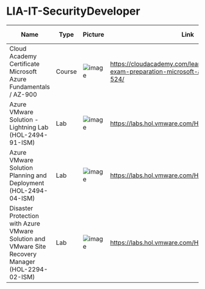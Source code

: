 # LIA-IT-SecurityDeveloper



| Name | Type | Picture | Link | Achieved / Completed |
| ---- | ---- | ------- | -----| -------------------- | 
| Cloud Academy Certificate Microsoft Azure Fundamentals / AZ-900 | Course | ![image](https://github.com/LIA-IT-SecurityDeveloper/LIA-IT-SecurityDeveloper/assets/42642927/76b36807-b766-4abe-96f9-1a914dd6870b) | https://cloudacademy.com/learning-paths/az-900-exam-preparation-microsoft-azure-fundamentals-524/ | Apr 24, 2024
| Azure VMware Solution - Lightning Lab (HOL-2494-91-ISM) | Lab | ![image](https://github.com/LIA-IT-SecurityDeveloper/LIA-IT-SecurityDeveloper/assets/42642927/5c94f63d-7536-4c61-a66b-0b0dd6fbee82) | https://labs.hol.vmware.com/HOL/catalog/lab/14620 | May 02, 2024
| Azure VMware Solution Planning and Deployment (HOL-2494-04-ISM) | Lab | ![image](https://github.com/LIA-IT-SecurityDeveloper/LIA-IT-SecurityDeveloper/assets/42642927/d745e516-f579-4fcd-ba1c-2ed9bc745e79) | https://labs.hol.vmware.com/HOL/catalog/lab/14619 | May 02, 2024
| Disaster Protection with Azure VMware Solution and VMware Site Recovery Manager (HOL-2294-02-ISM) | Lab | ![image](https://github.com/LIA-IT-SecurityDeveloper/LIA-IT-SecurityDeveloper/assets/42642927/60a71ae2-a853-4bcb-9abd-188cf70c86fc) | https://labs.hol.vmware.com/HOL/catalog/lab/10707) | May 02, 2024
